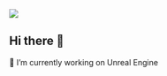 <img src="{https://img.shields.io/badge/Game%20Jolt-CCFF00?style=for-the-badge&logo=Game%20Jolt&logoColor=white}" />

## Hi there 👋

🔭 I’m currently working on Unreal Engine

<!--
**fernandezale/fernandezale** is a ✨ _special_ ✨ repository because its `README.md` (this file) appears on your GitHub profile.

Here are some ideas to get you started:

- 🔭 I’m currently working on ...
- 🌱 I’m currently learning ...
- 👯 I’m looking to collaborate on ...
- 🤔 I’m looking for help with ...
- 💬 Ask me about ...
- 📫 How to reach me: ...
- 😄 Pronouns: ...
- ⚡ Fun fact: ...
-->
